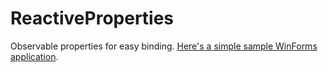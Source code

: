 # ReactiveProperties
Observable properties for easy binding. [Here's a simple sample WinForms application](https://github.com/jsoldi/ReactivePropertiesSample).
